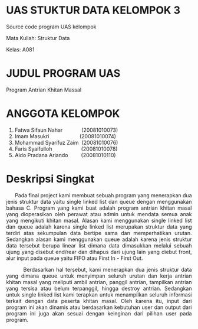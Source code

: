 # UAS STUKTUR DATA KELOMPOK 3
Source code program UAS kelompok 

Mata Kuliah: Struktur Data

Kelas: A081

# JUDUL PROGRAM UAS
Program Antrian Khitan Massal

# ANGGOTA KELOMPOK
1. Fatwa Sifaun Nahar &nbsp; &nbsp; &nbsp; &nbsp; &nbsp; &nbsp; (20081010073)
2. Imam Masukri &nbsp; &nbsp; &nbsp; &nbsp; &nbsp; &nbsp; &nbsp; &nbsp; &nbsp; &nbsp; (20081010074)
3. Mohammad Syarifuz Zaim &nbsp;(20081010076)
4. Faris Syaifulloh &nbsp; &nbsp; &nbsp; &nbsp; &nbsp; &nbsp; &nbsp; &nbsp; &nbsp; &nbsp;(20081010078)
5. Aldo Pradana Ariando&nbsp; &nbsp; &nbsp; &nbsp; &nbsp;(20081010110)

# Deskripsi Singkat
<div align='justify'>
&nbsp; &nbsp; &nbsp; Pada final project kami membuat sebuah program yang menerapkan dua jenis struktur data yaitu single linked list dan queue dengan menggunakan bahasa C. Program yang kami buat adalah program antrian khitan masal yang dioperasikan oleh perawat atau admin untuk mendata semua anak yang mengikuti khitan masal. Alasan kami menggunakan single linked list dan queue adalah karena single linked list merupakan struktur data yang terdiri atas sekumpulan data bertipe sama dan memperhatikan urutan. Sedangkan alasan kami menggunakan queue adalah karena jenis struktur data tersebut berupa linear list dimana data dimasukkan melalui sebuah ujung yang disebut end/rear dan dihapus dari ujung lain yang diebut front, alur input pada queue yaitu FIFO atau First In - First Out.

&nbsp; &nbsp; &nbsp; &nbsp; Berdasarkan hal tersebut, kami menerapkan dua jenis struktur data yang dimana queue untuk menyimpan seluruh urutan dan kerja antrian khitan masal yang meliputi ambil antrian, panggil antrian, tampilkan antrian yang tersisa atau belum terpanggil, hingga destroy antrian. Sedangkan untuk single linked list kami terapkan untuk menampilkan seluruh informasi terkait dengan data peserta khitan masal. Oleh karena itu, input dari program ini akan dinamis atau berdasarkan kebutuhan user dan output dari program ini juga akan sesuai dengan keinginan dari pilihan user pada program. </p> 
